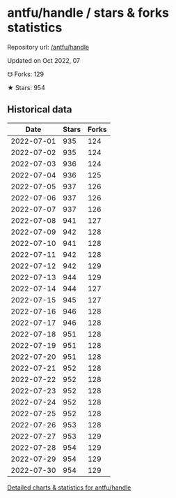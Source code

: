 # antfu/handle / stars & forks statistics

Repository url: [/antfu/handle](https://github.com/antfu/handle)

Updated on Oct 2022, 07

☋ Forks: 129

★ Stars: 954

## Historical data
| Date | Stars | Forks |
|------|-------|-------|
| 2022-07-01 | 935 | 124 | 
| 2022-07-02 | 935 | 124 | 
| 2022-07-03 | 936 | 124 | 
| 2022-07-04 | 936 | 125 | 
| 2022-07-05 | 937 | 126 | 
| 2022-07-06 | 937 | 126 | 
| 2022-07-07 | 937 | 126 | 
| 2022-07-08 | 941 | 127 | 
| 2022-07-09 | 942 | 128 | 
| 2022-07-10 | 941 | 128 | 
| 2022-07-11 | 942 | 128 | 
| 2022-07-12 | 942 | 129 | 
| 2022-07-13 | 944 | 129 | 
| 2022-07-14 | 944 | 127 | 
| 2022-07-15 | 945 | 127 | 
| 2022-07-16 | 946 | 128 | 
| 2022-07-17 | 946 | 128 | 
| 2022-07-18 | 951 | 128 | 
| 2022-07-19 | 951 | 128 | 
| 2022-07-20 | 951 | 128 | 
| 2022-07-21 | 952 | 128 | 
| 2022-07-22 | 952 | 128 | 
| 2022-07-23 | 952 | 128 | 
| 2022-07-24 | 952 | 128 | 
| 2022-07-25 | 952 | 128 | 
| 2022-07-26 | 953 | 128 | 
| 2022-07-27 | 953 | 129 | 
| 2022-07-28 | 954 | 129 | 
| 2022-07-29 | 954 | 129 | 
| 2022-07-30 | 954 | 129 | 


[Detailed charts & statistics for antfu/handle](https://reviewgithub.com/rep/antfu/handle)
